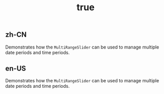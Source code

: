 ﻿---
order: 13
title:
  zh-CN: Date & Time (CN)
  en-US: Date & Time 
---

## zh-CN
Demonstrates how the `MultiRangeSlider` can be used to manage multiple date periods and time periods.


## en-US
Demonstrates how the `MultiRangeSlider` can be used to manage multiple date periods and time periods.
